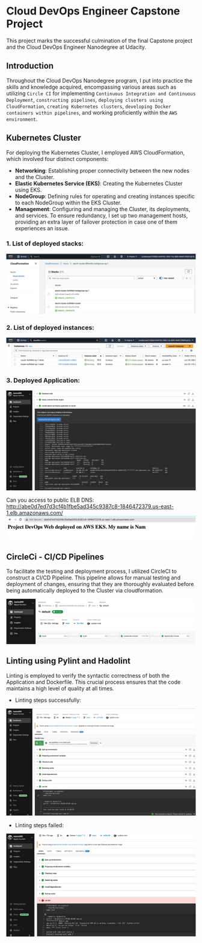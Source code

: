 # Cloud DevOps Engineer Capstone Project

This project marks the successful culmination of the final Capstone project and the Cloud DevOps Engineer Nanodegree at Udacity.

## Introduction

Throughout the Cloud DevOps Nanodegree program, I put into practice the skills and knowledge acquired, encompassing various areas such as utilizing `Circle CI` for implementing `Continuous Integration and Continuous Deployment`, `constructing pipelines`, `deploying clusters using CloudFormation`, `creating Kubernetes clusters`, `developing Docker containers within pipelines`, and working proficiently within the `AWS environment`.

## Kubernetes Cluster

For deploying the Kubernetes Cluster, I employed AWS CloudFormation, which involved four distinct components:

- **Networking**: Establishing proper connectivity between the new nodes and the Cluster.
- **Elastic Kubernetes Service (EKS)**: Creating the Kubernetes Cluster using EKS.
- **NodeGroup**: Defining rules for operating and creating instances specific to each NodeGroup within the EKS Cluster.
- **Management**: Configuring and managing the Cluster, its deployments, and services. To ensure redundancy, I set up two management hosts, providing an extra layer of failover protection in case one of them experiences an issue.

### 1. List of deployed stacks:
![CloudFormation](./screenshots/cloud4mation.png)

### 2. List of deployed instances:
![Node Group's Instances](./screenshots/ec2.png)

### 3. Deployed Application:
![Deployments](./screenshots/k8s.png)

Can you access to public ELB DNS:
http://abe0d7ed7d3cf4b1fbe5ad345c9387c8-1846472379.us-east-1.elb.amazonaws.com/
![ELB DNS](./screenshots/elb.png)

## CircleCi - CI/CD Pipelines

To facilitate the testing and deployment process, I utilized CircleCI to construct a CI/CD Pipeline. This pipeline allows for manual testing and deployment of changes, ensuring that they are thoroughly evaluated before being automatically deployed to the Cluster via cloudformation.

![CircleCI Pipeline](./screenshots/circleci_pipeline.png)

## Linting using Pylint and Hadolint

Linting is employed to verify the syntactic correctness of both the Application and Dockerfile. This crucial process ensures that the code maintains a high level of quality at all times.

- Linting steps successfully:

![Linting step successfully](./screenshots/lint.png)

- Linting steps failed:

![Linting step failed](./screenshots/lint-failed.png)
